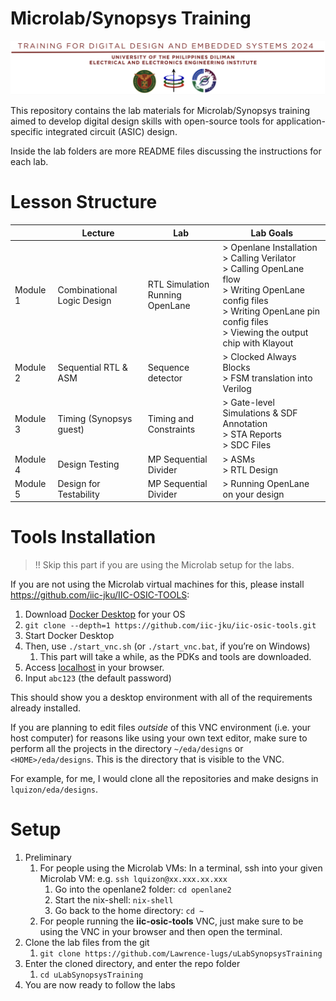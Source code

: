 # Microlab/Synopsys Training

![alt text](image.png)

This repository contains the lab materials for Microlab/Synopsys training aimed to develop digital design skills with open-source tools for application-specific integrated circuit (ASIC) design.

Inside the lab folders are more README files discussing the instructions for each lab.

# Lesson Structure

|  | Lecture | Lab | Lab Goals |
| --- | --- | --- | --- |
| Module 1 | Combinational Logic Design | RTL Simulation <br> Running OpenLane |\> Openlane Installation<br>\> Calling Verilator<br>\> Calling OpenLane flow<br>\> Writing OpenLane config files<br>\> Writing OpenLane pin config files<br>\> Viewing the output chip with Klayout |
| Module 2 | Sequential RTL & ASM | Sequence detector |\> Clocked Always Blocks<br>\> FSM translation into Verilog |
| Module 3 | Timing (Synopsys guest) | Timing and Constraints |\> Gate-level Simulations & SDF Annotation<br>\> STA Reports<br>\> SDC Files |
| Module 4 | Design Testing | MP Sequential Divider |\> ASMs<br>\> RTL Design |
| Module 5 | Design for Testability | MP Sequential Divider |\> Running OpenLane on your design |

# Tools Installation

>!! Skip this part if you are using the Microlab setup for the labs.

If you are not using the Microlab virtual machines for this, please install https://github.com/iic-jku/IIC-OSIC-TOOLS:

1. Download [Docker Desktop](https://www.docker.com/products/docker-desktop/) for your OS 
2. `git clone --depth=1 https://github.com/iic-jku/iic-osic-tools.git`
3. Start Docker Desktop
4. Then, use `./start_vnc.sh`  (or `./start_vnc.bat`, if you’re on Windows)
    1. This part will take a while, as the PDKs and tools are downloaded.
5. Access [localhost](http://localhost) in your browser.
6. Input `abc123` (the default password)

This should show you a desktop environment with all of the requirements already installed.

If you are planning to edit files *outside* of this VNC environment (i.e. your host computer) for reasons like using your own text editor, make sure to perform all the projects in the directory `~/eda/designs` or `<HOME>/eda/designs`. This is the directory that is visible to the VNC.

For example, for me, I would clone all the repositories and make designs in `lquizon/eda/designs`. 

# Setup

1. Preliminary
   1. For people using the Microlab VMs: In a terminal, ssh into your given Microlab VM: e.g. `ssh lquizon@xx.xxx.xx.xxx` 
      1. Go into the openlane2 folder: `cd openlane2`
      2. Start the nix-shell: `nix-shell`
      3. Go back to the home directory: `cd ~`
   2. For people running the **iic-osic-tools** VNC, just make sure to be using the VNC in your browser and then open the terminal.
2. Clone the lab files from the git
    1. `git clone https://github.com/Lawrence-lugs/uLabSynopsysTraining`
3. Enter the cloned directory, and enter the repo folder
    1. `cd uLabSynopsysTraining`
 4. You are now ready to follow the labs
